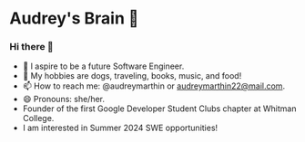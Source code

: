 # Audrey's Brain 🧠 
### Hi there 👋

- 🌱 I aspire to be a future Software Engineer.
- 💬 My hobbies are dogs, traveling, books, music, and food!
- 📫 How to reach me: @audreymarthin or audreymarthin22@mail.com.
- 😄 Pronouns: she/her.
- Founder of the first Google Developer Student Clubs chapter at Whitman College.  
- I am interested in Summer 2024 SWE opportunities! 
